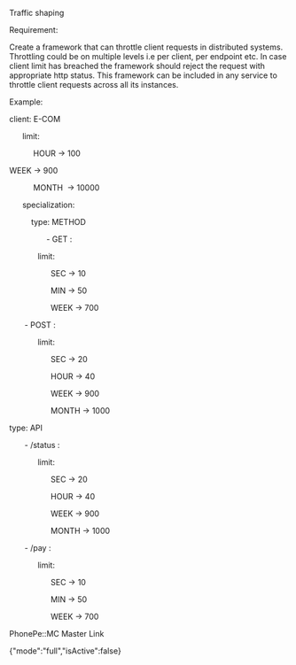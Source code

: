 <html>
   <head>
      <meta content="text/html; charset=UTF-8" http-equiv="content-type">
   </head>
   <body class="c3">
      <p class="c1"><span class="c2">Traffic shaping</span></p>
      <p class="c0"><span class="c2"></span></p>
      <p class="c1"><span class="c2">Requirement:</span></p>
      <p class="c0"><span class="c2"></span></p>
      <p class="c1"><span class="c2">Create a framework that can throttle client requests in distributed systems. Throttling could be on multiple levels i.e per client, per endpoint etc. In case client limit has breached the framework should reject the request with appropriate http status. This framework can be included in any service to throttle client requests across all its instances.</span></p>
      <p class="c0"><span class="c2"></span></p>
      <p class="c0"><span class="c2"></span></p>
      <p class="c1"><span class="c2">Example:</span></p>
      <p class="c0"><span class="c2"></span></p>
      <p class="c1"><span class="c2">client: E-COM</span></p>
      <p class="c1"><span class="c2">&nbsp; &nbsp; &nbsp; limit:</span></p>
      <p class="c1"><span class="c2">&nbsp; &nbsp; &nbsp; &nbsp; &nbsp; &nbsp;HOUR -&gt; 100</span></p>
      <p class="c1"><span class="c2">WEEK -&gt; 900</span></p>
      <p class="c1"><span class="c2">&nbsp; &nbsp; &nbsp; &nbsp; &nbsp; &nbsp;MONTH &nbsp;-&gt; 10000</span></p>
      <p class="c1"><span class="c2">&nbsp; &nbsp; &nbsp; specialization:</span></p>
      <p class="c1"><span class="c2">&nbsp; &nbsp; &nbsp; &nbsp; &nbsp; type: METHOD</span></p>
      <p class="c1"><span class="c2">&nbsp; &nbsp; &nbsp; &nbsp; &nbsp; &nbsp; &nbsp; &nbsp; &nbsp;- GET :</span></p>
      <p class="c1"><span class="c2">&nbsp; &nbsp; &nbsp; &nbsp; &nbsp; &nbsp; &nbsp;limit:</span></p>
      <p class="c1"><span class="c2">&nbsp; &nbsp; &nbsp; &nbsp; &nbsp; &nbsp; &nbsp; &nbsp; &nbsp; &nbsp;SEC -&gt; 10</span></p>
      <p class="c1"><span class="c2">&nbsp; &nbsp; &nbsp; &nbsp; &nbsp; &nbsp; &nbsp; &nbsp; &nbsp; &nbsp;MIN -&gt; 50</span></p>
      <p class="c1"><span class="c2">&nbsp; &nbsp; &nbsp; &nbsp; &nbsp; &nbsp; &nbsp; &nbsp; &nbsp; &nbsp;WEEK -&gt; 700</span></p>
      <p class="c1"><span class="c2">&nbsp; &nbsp; &nbsp; &nbsp;- POST :</span></p>
      <p class="c1"><span class="c2">&nbsp; &nbsp; &nbsp; &nbsp; &nbsp; &nbsp; &nbsp;limit:</span></p>
      <p class="c1"><span class="c2">&nbsp; &nbsp; &nbsp; &nbsp; &nbsp; &nbsp; &nbsp; &nbsp; &nbsp; &nbsp;SEC -&gt; 20</span></p>
      <p class="c1"><span class="c2">&nbsp; &nbsp; &nbsp; &nbsp; &nbsp; &nbsp; &nbsp; &nbsp; &nbsp; &nbsp;HOUR -&gt; 40</span></p>
      <p class="c1"><span class="c2">&nbsp; &nbsp; &nbsp; &nbsp; &nbsp; &nbsp; &nbsp; &nbsp; &nbsp; &nbsp;WEEK -&gt; 900</span></p>
      <p class="c1"><span class="c2">&nbsp; &nbsp; &nbsp; &nbsp; &nbsp; &nbsp; &nbsp; &nbsp; &nbsp; &nbsp;MONTH -&gt; 1000</span></p>
      <p class="c1"><span class="c2">type: API</span></p>
      <p class="c1"><span class="c2">&nbsp; &nbsp; &nbsp; &nbsp;- /status :</span></p>
      <p class="c1"><span class="c2">&nbsp; &nbsp; &nbsp; &nbsp; &nbsp; &nbsp; &nbsp;limit:</span></p>
      <p class="c1"><span class="c2">&nbsp; &nbsp; &nbsp; &nbsp; &nbsp; &nbsp; &nbsp; &nbsp; &nbsp; &nbsp;SEC -&gt; 20</span></p>
      <p class="c1"><span class="c2">&nbsp; &nbsp; &nbsp; &nbsp; &nbsp; &nbsp; &nbsp; &nbsp; &nbsp; &nbsp;HOUR -&gt; 40</span></p>
      <p class="c1"><span class="c2">&nbsp; &nbsp; &nbsp; &nbsp; &nbsp; &nbsp; &nbsp; &nbsp; &nbsp; &nbsp;WEEK -&gt; 900</span></p>
      <p class="c1"><span class="c2">&nbsp; &nbsp; &nbsp; &nbsp; &nbsp; &nbsp; &nbsp; &nbsp; &nbsp; &nbsp;MONTH -&gt; 1000</span></p>
      <p class="c1"><span class="c2">&nbsp; &nbsp; &nbsp; &nbsp;- /pay :</span></p>
      <p class="c1"><span class="c2">&nbsp; &nbsp; &nbsp; &nbsp; &nbsp; &nbsp; &nbsp;limit:</span></p>
      <p class="c1"><span class="c2">&nbsp; &nbsp; &nbsp; &nbsp; &nbsp; &nbsp; &nbsp; &nbsp; &nbsp; &nbsp;SEC -&gt; 10</span></p>
      <p class="c1"><span class="c2">&nbsp; &nbsp; &nbsp; &nbsp; &nbsp; &nbsp; &nbsp; &nbsp; &nbsp; &nbsp;MIN -&gt; 50</span></p>
      <p class="c1"><span class="c2">&nbsp; &nbsp; &nbsp; &nbsp; &nbsp; &nbsp; &nbsp; &nbsp; &nbsp; &nbsp;WEEK -&gt; 700</span></p>
      <p class="c1"><span class="c2">PhonePe::MC Master Link</span></p>
      <p class="c1"><span class="c2">{&quot;mode&quot;:&quot;full&quot;,&quot;isActive&quot;:false}</span></p>
      <p class="c0"><span class="c2"></span></p>
   </body>
</html>
